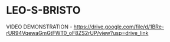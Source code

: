 # LEO-S-BRISTO

VIDEO DEMONSTRATION - https://drive.google.com/file/d/1BRe-rUR94VqewaGmGtFWT0_oF8ZS2rUP/view?usp=drive_link 
